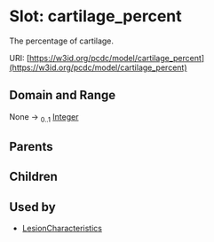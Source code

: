 
# Slot: cartilage_percent


The percentage of cartilage.

URI: [https://w3id.org/pcdc/model/cartilage_percent](https://w3id.org/pcdc/model/cartilage_percent)


## Domain and Range

None &#8594;  <sub>0..1</sub> [Integer](types/Integer.md)

## Parents


## Children


## Used by

 * [LesionCharacteristics](LesionCharacteristics.md)
